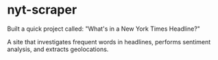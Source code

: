 # nyt-scraper

Built a quick project called: "What's in a New York Times Headline?"

A site that investigates frequent words in headlines, performs sentiment analysis, and extracts geolocations.
